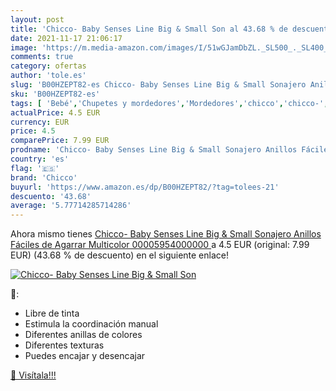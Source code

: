 ```yaml
---
layout: post
title: 'Chicco- Baby Senses Line Big & Small Son al 43.68 % de descuento'
date: 2021-11-17 21:06:17
image: 'https://m.media-amazon.com/images/I/51wGJamDbZL._SL500_._SL400_.jpg'
comments: true
category: ofertas
author: 'tole.es'
slug: 'B00HZEPT82-es Chicco- Baby Senses Line Big & Small Sonajero Anillos...'
sku: 'B00HZEPT82-es'
tags: [ 'Bebé','Chupetes y mordedores','Mordedores','chicco','chicco-', ]
actualPrice: 4.5 EUR
currency: EUR
price: 4.5
comparePrice: 7.99 EUR
prodname: 'Chicco- Baby Senses Line Big & Small Sonajero Anillos Fáciles de Agarrar  Multicolor  00005954000000 '
country: 'es'
flag: '🇪🇸'
brand: 'Chicco'
buyurl: 'https://www.amazon.es/dp/B00HZEPT82/?tag=tolees-21'
descuento: '43.68'
average: '5.77714285714286'
---
```


Ahora mismo tienes [Chicco- Baby Senses Line Big & Small Sonajero Anillos Fáciles de Agarrar  Multicolor  00005954000000 ](https://www.amazon.es/dp/B00HZEPT82/?tag=tolees-21) a 4.5 EUR (original: 7.99 EUR) (43.68 %  de descuento) en el siguiente enlace!

[![Chicco- Baby Senses Line Big & Small Son](https://m.media-amazon.com/images/I/51wGJamDbZL._SL500_._SL400_.jpg)](https://www.amazon.es/dp/B00HZEPT82/?tag=tolees-21)

🔎:

- Libre de tinta
- Estimula la coordinación manual
- Diferentes anillas de colores
- Diferentes texturas
- Puedes encajar y desencajar

[🛒 Visítala!!!](https://www.amazon.es/dp/B00HZEPT82/?tag=tolees-21)
